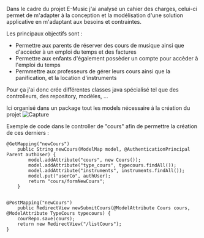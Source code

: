 Dans le cadre du projet E-Music j'ai analysé un cahier des charges, celui-ci permet de m'adapter à la conception et la modélisation d'une solution applicative en m'adaptant aux besoins et contraintes.

Les principaux objectifs sont :

- Permettre aux parents de réserver des cours de musique ainsi que d'accèder à un emploi du temps et des factures
- Permettre aux enfants d'également possèder un compte pour accèder à l'emploi du temps
- Permmettre aux professeurs de gérer leurs cours ainsi que la panification, et la location d'instruments

Pour ça j'ai donc crée différentes classes java spécialisé tel que des controlleurs, des repository, modèles, ...


Ici organisé dans un package tout les models nécessaire à la création du projet
![Capture](https://user-images.githubusercontent.com/96297088/204144765-1f6d036d-4eb0-410c-92bb-6a6732846411.JPG)


Exemple de code dans le controller de "cours" afin de permettre la création de ces derniers :

```
@GetMapping("newCours")
	public String newCours(ModelMap model, @AuthenticationPrincipal Parent authUser) {
		model.addAttribute("cours", new Cours());
		model.addAttribute("type_cours", typecours.findAll());
		model.addAttribute("instruments", instruments.findAll());
		model.put("userCo", authUser);
		return "cours/formNewCours";
	}
	
	
@PostMapping("newCours")
	public RedirectView newSubmitCours(@ModelAttribute Cours cours, @ModelAttribute TypeCours typecours) {
	courRepo.save(cours);
	return new RedirectView("/listCours");
}

```

